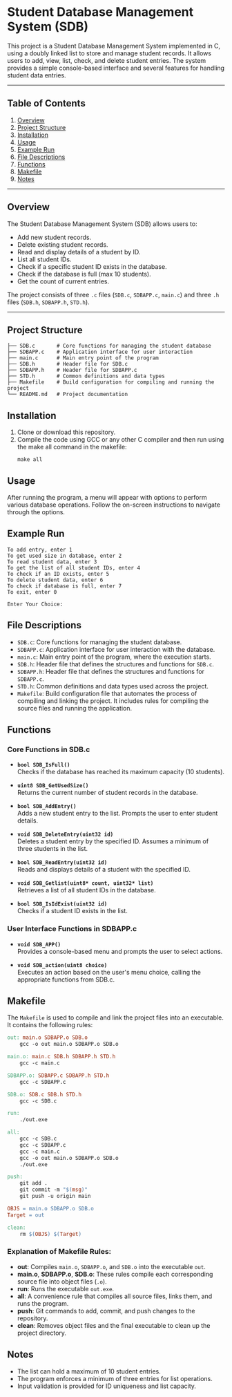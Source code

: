 # Student Database Management System (SDB)

This project is a Student Database Management System implemented in C, using a doubly linked list to store and manage student records. It allows users to add, view, list, check, and delete student entries. The system provides a simple console-based interface and several features for handling student data entries.

---

## Table of Contents
1. [Overview](#overview)
2. [Project Structure](#project-structure)
3. [Installation](#installation)
4. [Usage](#usage)
5. [Example Run](#example-run)
6. [File Descriptions](#file-descriptions)
7. [Functions](#functions)
8. [Makefile](#makefile)
9. [Notes](#notes)

---

## Overview
The Student Database Management System (SDB) allows users to:
- Add new student records.
- Delete existing student records.
- Read and display details of a student by ID.
- List all student IDs.
- Check if a specific student ID exists in the database.
- Check if the database is full (max 10 students).
- Get the count of current entries.

The project consists of three `.c` files (`SDB.c`, `SDBAPP.c`, `main.c`) and three `.h` files (`SDB.h`, `SDBAPP.h`, `STD.h`).

---

## Project Structure
```.
├── SDB.c       # Core functions for managing the student database
├── SDBAPP.c    # Application interface for user interaction
├── main.c      # Main entry point of the program
├── SDB.h       # Header file for SDB.c
├── SDBAPP.h    # Header file for SDBAPP.c
├── STD.h       # Common definitions and data types
├── Makefile    # Build configuration for compiling and running the project
└── README.md   # Project documentation
```
## Installation
1. Clone or download this repository.
2. Compile the code using GCC or any other C compiler and then run using the make all command in the makefile:
   ```
   make all
   ```

## Usage
After running the program, a menu will appear with options to perform various database operations. Follow the on-screen instructions to navigate through the options.

## Example Run
```
To add entry, enter 1
To get used size in database, enter 2
To read student data, enter 3
To get the list of all student IDs, enter 4
To check if an ID exists, enter 5
To delete student data, enter 6
To check if database is full, enter 7
To exit, enter 0

Enter Your Choice: 
```


## File Descriptions

- `SDB.c`: Core functions for managing the student database.
- `SDBAPP.c`: Application interface for user interaction with the database.
- `main.c`: Main entry point of the program, where the execution starts.
- `SDB.h`: Header file that defines the structures and functions for `SDB.c`.
- `SDBAPP.h`: Header file that defines the structures and functions for `SDBAPP.c`.
- `STD.h`: Common definitions and data types used across the project.
- `Makefile`: Build configuration file that automates the process of compiling and linking the project. It includes rules for compiling the source files and running the application.

## Functions

### Core Functions in SDB.c

- **`bool SDB_IsFull()`**  
  Checks if the database has reached its maximum capacity (10 students).

- **`uint8 SDB_GetUsedSize()`**  
  Returns the current number of student records in the database.

- **`bool SDB_AddEntry()`**  
  Adds a new student entry to the list. Prompts the user to enter student details.

- **`void SDB_DeleteEntry(uint32 id)`**  
  Deletes a student entry by the specified ID. Assumes a minimum of three students in the list.

- **`bool SDB_ReadEntry(uint32 id)`**  
  Reads and displays details of a student with the specified ID.

- **`void SDB_Getlist(uint8* count, uint32* list)`**  
  Retrieves a list of all student IDs in the database.

- **`bool SDB_IsIdExist(uint32 id)`**  
  Checks if a student ID exists in the list.

### User Interface Functions in SDBAPP.c

- **`void SDB_APP()`**  
  Provides a console-based menu and prompts the user to select actions.

- **`void SDB_action(uint8 choice)`**  
  Executes an action based on the user's menu choice, calling the appropriate functions from SDB.c.


## Makefile

The `Makefile` is used to compile and link the project files into an executable. It contains the following rules:

```makefile
out: main.o SDBAPP.o SDB.o
	gcc -o out main.o SDBAPP.o SDB.o

main.o: main.c SDB.h SDBAPP.h STD.h
	gcc -c main.c

SDBAPP.o: SDBAPP.c SDBAPP.h STD.h
	gcc -c SDBAPP.c

SDB.o: SDB.c SDB.h STD.h
	gcc -c SDB.c

run:
	./out.exe

all:
	gcc -c SDB.c
	gcc -c SDBAPP.c
	gcc -c main.c
	gcc -o out main.o SDBAPP.o SDB.o
	./out.exe

push:
	git add .
	git commit -m "$(msg)"
	git push -u origin main

OBJS = main.o SDBAPP.o SDB.o
Target = out

clean:
	rm $(OBJS) $(Target)
```

### Explanation of Makefile Rules:

- **out**: Compiles `main.o`, `SDBAPP.o`, and `SDB.o` into the executable `out`.
- **main.o**, **SDBAPP.o**, **SDB.o**: These rules compile each corresponding source file into object files (`.o`).
- **run**: Runs the executable `out.exe`.
- **all**: A convenience rule that compiles all source files, links them, and runs the program.
- **push**: Git commands to add, commit, and push changes to the repository.
- **clean**: Removes object files and the final executable to clean up the project directory.

## Notes

- The list can hold a maximum of 10 student entries.
- The program enforces a minimum of three entries for list operations.
- Input validation is provided for ID uniqueness and list capacity.

